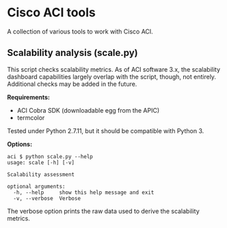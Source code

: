 # Cisco ACI tools

A collection of various tools to work with Cisco ACI.

## Scalability analysis (scale.py)

This script checks scalability metrics. As of ACI software 3.x, the scalability dashboard capabilities largely overlap with the script, though, not entirely. Additional checks may be added in the future.

**Requirements:**

* ACI Cobra SDK (downloadable egg from the APIC)
* termcolor

Tested under Python 2.7.11, but it should be compatible with Python 3.

**Options:**

```
aci $ python scale.py --help
usage: scale [-h] [-v]

Scalability assessment

optional arguments:
  -h, --help     show this help message and exit
  -v, --verbose  Verbose
```

The verbose option prints the raw data used to derive the scalability metrics.
